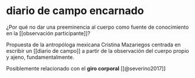 # diario de campo encarnado
¿Por qué no dar una preeminencia al cuerpo como fuente de conocimiento en la [[observación participante]]? 

Propuesta de la antropóloga mexicana Cristina Mazariegos <!--buscar referencia en el conversatorio: https://youtu.be/Q887Wh6g9rc--> centrada en escribir un [[diario de campo]] a partir de la observación del cuerpo propio y ajeno, fundamentalmente.

Posiblemente relacionado con el **giro corporal** [[@severino2017]]
